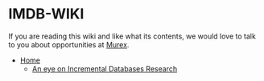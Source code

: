 # IMDB-WIKI
If you are reading this wiki and like what its contents, we would love to talk to you about opportunities at [Murex](https://www.murex.com/careers/search-for-a-job).
* [Home](https://github.com/btayara-murex/IMDB-WIKI/wiki)
     * [An eye on Incremental Databases Research](https://github.com/btayara-murex/IMDB-WIKI/wiki/An-eye-on-Incremental-Databases-Research)


